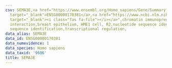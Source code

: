 ```yaml
---
csv: SEMA3E,<a href="https://www.ensembl.org/Homo_sapiens/Gene/Summary?db=core;g=ENSG00000170381"
  target="_blank">ENSG00000170381</a>,<a href="https://www.ncbi.nlm.nih.gov/pubmed/22863008"
  target="_blank"><i class="fas fa-file"></i></a>",chromatin immunoprecipitation assay,direct
  interaction,breast epithelium, HME1 cell, R2,nucleotide sequence identification,nucleotide
  sequence identification,transcriptional regulation,
data_alias: SEMA3E
data_id: ENSG00000170381
data_numevidence: 1
data_species: Homo sapiens
data_taxid: '9606'
title: SEMA3E
---
```

